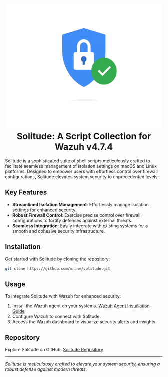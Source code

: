 <h1 align="center">
<br>
<img src=assets/techanv-security.gif height="400" width="600">
<br>
<strong>Solitude: A Script Collection for Wazuh v4.7.4</strong>
</h1>

Solitude is a sophisticated suite of shell scripts meticulously crafted to facilitate seamless management of isolation settings on macOS and Linux platforms. Designed to empower users with effortless control over firewall configurations, Solitude elevates system security to unprecedented levels.

## Key Features

- **Streamlined Isolation Management**: Effortlessly manage isolation settings for enhanced security.
- **Robust Firewall Control**: Exercise precise control over firewall configurations to fortify defenses against external threats.
- **Seamless Integration**: Easily integrate with existing systems for a smooth and cohesive security infrastructure.

## Installation

Get started with Solitude by cloning the repository:

```bash
git clone https://github.com/mranv/solitude.git
```

## Usage

To integrate Solitude with Wazuh for enhanced security:

1. Install the Wazuh agent on your systems. [Wazuh Agent Installation Guide](https://documentation.wazuh.com/current/user-manual/capabilities/agent/index.html)
2. Configure Wazuh to connect with Solitude.
3. Access the Wazuh dashboard to visualize security alerts and insights.

## Repository

Explore Solitude on GitHub: [Solitude Repository](https://github.com/mranv/solitude)

---

_Solitude is meticulously crafted to elevate your system security, ensuring a robust defense against modern threats._
